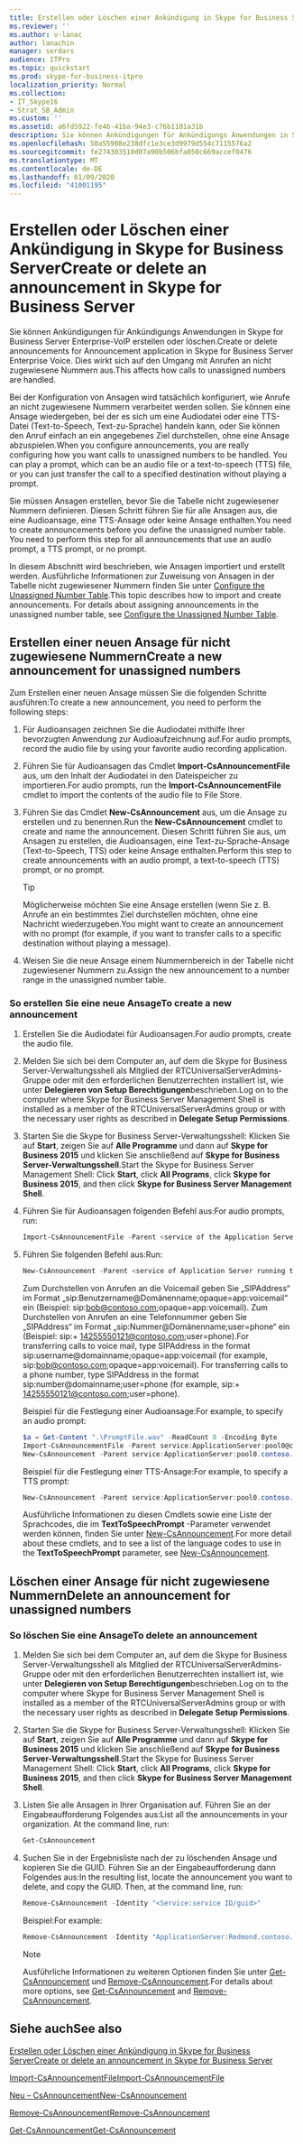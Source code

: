 ```yaml
---
title: Erstellen oder Löschen einer Ankündigung in Skype for Business Server
ms.reviewer: ''
ms.author: v-lanac
author: lanachin
manager: serdars
audience: ITPro
ms.topic: quickstart
ms.prod: skype-for-business-itpro
localization_priority: Normal
ms.collection:
- IT_Skype16
- Strat_SB_Admin
ms.custom: ''
ms.assetid: a6fd5922-fe46-41ba-94e3-c76b1101a31b
description: Sie können Ankündigungen für Ankündigungs Anwendungen in Skype for Business Server Enterprise-VoIP erstellen oder löschen. Dies wirkt sich auf den Umgang mit Anrufen an nicht zugewiesene Nummern aus.
ms.openlocfilehash: 50a55908e238dfc1e3ce3d9979d554c7115576a2
ms.sourcegitcommit: fe274303510d07a90b506bfa050c669accef0476
ms.translationtype: MT
ms.contentlocale: de-DE
ms.lasthandoff: 01/09/2020
ms.locfileid: "41001195"
---
```

# <a name="create-or-delete-an-announcement-in-skype-for-business-server"></a><span data-ttu-id="f05cc-104">Erstellen oder Löschen einer Ankündigung in Skype for Business Server</span><span class="sxs-lookup"><span data-stu-id="f05cc-104">Create or delete an announcement in Skype for Business Server</span></span>

<span data-ttu-id="f05cc-105">Sie können Ankündigungen für Ankündigungs Anwendungen in Skype for Business Server Enterprise-VoIP erstellen oder löschen.</span><span class="sxs-lookup"><span data-stu-id="f05cc-105">Create or delete announcements for Announcement application in Skype for Business Server Enterprise Voice.</span></span> <span data-ttu-id="f05cc-106">Dies wirkt sich auf den Umgang mit Anrufen an nicht zugewiesene Nummern aus.</span><span class="sxs-lookup"><span data-stu-id="f05cc-106">This affects how calls to unassigned numbers are handled.</span></span>

<span data-ttu-id="f05cc-p103">Bei der Konfiguration von Ansagen wird tatsächlich konfiguriert, wie Anrufe an nicht zugewiesene Nummern verarbeitet werden sollen. Sie können eine Ansage wiedergeben, bei der es sich um eine Audiodatei oder eine TTS-Datei (Text-to-Speech, Text-zu-Sprache) handeln kann, oder Sie können den Anruf einfach an ein angegebenes Ziel durchstellen, ohne eine Ansage abzuspielen.</span><span class="sxs-lookup"><span data-stu-id="f05cc-p103">When you configure announcements, you are really configuring how you want calls to unassigned numbers to be handled. You can play a prompt, which can be an audio file or a text-to-speech (TTS) file, or you can just transfer the call to a specified destination without playing a prompt.</span></span>

<span data-ttu-id="f05cc-p104">Sie müssen Ansagen erstellen, bevor Sie die Tabelle nicht zugewiesener Nummern definieren. Diesen Schritt führen Sie für alle Ansagen aus, die eine Audioansage, eine TTS-Ansage oder keine Ansage enthalten.</span><span class="sxs-lookup"><span data-stu-id="f05cc-p104">You need to create announcements before you define the unassigned number table. You need to perform this step for all announcements that use an audio prompt, a TTS prompt, or no prompt.</span></span>

<span data-ttu-id="f05cc-p105">In diesem Abschnitt wird beschrieben, wie Ansagen importiert und erstellt werden. Ausführliche Informationen zur Zuweisung von Ansagen in der Tabelle nicht zugewiesener Nummern finden Sie unter [Configure the Unassigned Number Table](https://technet.microsoft.com/library/eaa01986-e92f-4328-acf6-4e46c4306a04.aspx).</span><span class="sxs-lookup"><span data-stu-id="f05cc-p105">This topic describes how to import and create announcements. For details about assigning announcements in the unassigned number table, see [Configure the Unassigned Number Table](https://technet.microsoft.com/library/eaa01986-e92f-4328-acf6-4e46c4306a04.aspx).</span></span>

## <a name="create-a-new-announcement-for-unassigned-numbers"></a><span data-ttu-id="f05cc-113">Erstellen einer neuen Ansage für nicht zugewiesene Nummern</span><span class="sxs-lookup"><span data-stu-id="f05cc-113">Create a new announcement for unassigned numbers</span></span>

<span data-ttu-id="f05cc-114">Zum Erstellen einer neuen Ansage müssen Sie die folgenden Schritte ausführen:</span><span class="sxs-lookup"><span data-stu-id="f05cc-114">To create a new announcement, you need to perform the following steps:</span></span>

1. <span data-ttu-id="f05cc-115">Für Audioansagen zeichnen Sie die Audiodatei mithilfe Ihrer bevorzugten Anwendung zur Audioaufzeichnung auf.</span><span class="sxs-lookup"><span data-stu-id="f05cc-115">For audio prompts, record the audio file by using your favorite audio recording application.</span></span>

2. <span data-ttu-id="f05cc-116">Führen Sie für Audioansagen das Cmdlet **Import-CsAnnouncementFile** aus, um den Inhalt der Audiodatei in den Dateispeicher zu importieren.</span><span class="sxs-lookup"><span data-stu-id="f05cc-116">For audio prompts, run the **Import-CsAnnouncementFile** cmdlet to import the contents of the audio file to File Store.</span></span>

3. <span data-ttu-id="f05cc-117">Führen Sie das Cmdlet **New-CsAnnouncement** aus, um die Ansage zu erstellen und zu benennen.</span><span class="sxs-lookup"><span data-stu-id="f05cc-117">Run the **New-CsAnnouncement** cmdlet to create and name the announcement.</span></span> <span data-ttu-id="f05cc-118">Diesen Schritt führen Sie aus, um Ansagen zu erstellen, die Audioansagen, eine Text-zu-Sprache-Ansage (Text-to-Speech, TTS) oder keine Ansage enthalten.</span><span class="sxs-lookup"><span data-stu-id="f05cc-118">Perform this step to create announcements with an audio prompt, a text-to-speech (TTS) prompt, or no prompt.</span></span>

    > [!TIP]
    > <span data-ttu-id="f05cc-119">Möglicherweise möchten Sie eine Ansage erstellen (wenn Sie z. B. Anrufe an ein bestimmtes Ziel durchstellen möchten, ohne eine Nachricht wiederzugeben.</span><span class="sxs-lookup"><span data-stu-id="f05cc-119">You might want to create an announcement with no prompt (for example, if you want to transfer calls to a specific destination without playing a message).</span></span>

4. <span data-ttu-id="f05cc-120">Weisen Sie die neue Ansage einem Nummernbereich in der Tabelle nicht zugewiesener Nummern zu.</span><span class="sxs-lookup"><span data-stu-id="f05cc-120">Assign the new announcement to a number range in the unassigned number table.</span></span>

### <a name="to-create-a-new-announcement"></a><span data-ttu-id="f05cc-121">So erstellen Sie eine neue Ansage</span><span class="sxs-lookup"><span data-stu-id="f05cc-121">To create a new announcement</span></span>

1. <span data-ttu-id="f05cc-122">Erstellen Sie die Audiodatei für Audioansagen.</span><span class="sxs-lookup"><span data-stu-id="f05cc-122">For audio prompts, create the audio file.</span></span>

2. <span data-ttu-id="f05cc-123">Melden Sie sich bei dem Computer an, auf dem die Skype for Business Server-Verwaltungsshell als Mitglied der RTCUniversalServerAdmins-Gruppe oder mit den erforderlichen Benutzerrechten installiert ist, wie unter **Delegieren von Setup Berechtigungen**beschrieben.</span><span class="sxs-lookup"><span data-stu-id="f05cc-123">Log on to the computer where Skype for Business Server Management Shell is installed as a member of the RTCUniversalServerAdmins group or with the necessary user rights as described in **Delegate Setup Permissions**.</span></span>

3. <span data-ttu-id="f05cc-124">Starten Sie die Skype for Business Server-Verwaltungsshell: Klicken Sie auf **Start**, zeigen Sie auf **Alle Programme** und dann auf **Skype for Business 2015** und klicken Sie anschließend auf **Skype for Business Server-Verwaltungsshell**.</span><span class="sxs-lookup"><span data-stu-id="f05cc-124">Start the Skype for Business Server Management Shell: Click **Start**, click **All Programs**, click **Skype for Business 2015**, and then click **Skype for Business Server Management Shell**.</span></span>

4. <span data-ttu-id="f05cc-125">Führen Sie für Audioansagen folgenden Befehl aus:</span><span class="sxs-lookup"><span data-stu-id="f05cc-125">For audio prompts, run:</span></span>

   ```powershell
   Import-CsAnnouncementFile -Parent <service of the Application Server running the Announcement application> -FileName <name for file in File Store> -Content Byte [<contents of file in byte array>]
   ```

5. <span data-ttu-id="f05cc-126">Führen Sie folgenden Befehl aus:</span><span class="sxs-lookup"><span data-stu-id="f05cc-126">Run:</span></span>

   ```powershell
   New-CsAnnouncement -Parent <service of Application Server running the Announcement application, in the form: service:ApplicationServer:<fqdn>> -Name <unique name to be used as destination in unassigned number table> [-AudioFilePrompt <FileName specified in Import-CsAnnouncementFile>] [-TextToSpeechPrompt <text string to be converted to speech>] [-Language <Language for playing the TTS prompt (required for PromptTts)>] [-TargetUri sip:SIPAddress for transferring caller after announcement]
   ```

    <span data-ttu-id="f05cc-p107">Zum Durchstellen von Anrufen an die Voicemail geben Sie „SIPAddress“ im Format „sip:Benutzername@Domänenname;opaque=app:voicemail“ ein (Beispiel: sip:bob@contoso.com;opaque=app:voicemail). Zum Durchstellen von Anrufen an eine Telefonnummer geben Sie „SIPAddress“ im Format „sip:Nummer@Domänenname;user=phone“ ein (Beispiel: sip:+ 14255550121@contoso.com;user=phone).</span><span class="sxs-lookup"><span data-stu-id="f05cc-p107">For transferring calls to voice mail, type SIPAddress in the format sip:username@domainname;opaque=app:voicemail (for example, sip:bob@contoso.com;opaque=app:voicemail). For transferring calls to a phone number, type SIPAddress in the format sip:number@domainname;user=phone (for example, sip:+ 14255550121@contoso.com;user=phone).</span></span>

    <span data-ttu-id="f05cc-129">Beispiel für die Festlegung einer Audioansage:</span><span class="sxs-lookup"><span data-stu-id="f05cc-129">For example, to specify an audio prompt:</span></span>

   ```powershell
   $a = Get-Content ".\PromptFile.wav" -ReadCount 0 -Encoding Byte
   Import-CsAnnouncementFile -Parent service:ApplicationServer:pool0@contoso.com -FileName "ChangedNumberMessage.wav" -Content $a
   New-CsAnnouncement -Parent service:ApplicationServer:pool0.contoso.com -Name "Number Changed Announcement" -AudioFilePrompt "ChangedNumberMessage.wav"
   ```

    <span data-ttu-id="f05cc-130">Beispiel für die Festlegung einer TTS-Ansage:</span><span class="sxs-lookup"><span data-stu-id="f05cc-130">For example, to specify a TTS prompt:</span></span>

   ```powershell
   New-CsAnnouncement -Parent service:ApplicationServer:pool0.contoso.com -Name "Help Desk Announcement" -TextToSpeechPrompt "The Help Desk number has changed. Please dial 5550100." -Language "en-US"
   ```

   <span data-ttu-id="f05cc-131">Ausführliche Informationen zu diesen Cmdlets sowie eine Liste der Sprachcodes, die im **TextToSpeechPrompt** -Parameter verwendet werden können, finden Sie unter [New-CsAnnouncement](https://docs.microsoft.com/powershell/module/skype/new-csannouncement?view=skype-ps).</span><span class="sxs-lookup"><span data-stu-id="f05cc-131">For more detail about these cmdlets, and to see a list of the language codes to use in the **TextToSpeechPrompt** parameter, see [New-CsAnnouncement](https://docs.microsoft.com/powershell/module/skype/new-csannouncement?view=skype-ps).</span></span>

## <a name="delete-an-announcement-for-unassigned-numbers"></a><span data-ttu-id="f05cc-132">Löschen einer Ansage für nicht zugewiesene Nummern</span><span class="sxs-lookup"><span data-stu-id="f05cc-132">Delete an announcement for unassigned numbers</span></span>

### <a name="to-delete-an-announcement"></a><span data-ttu-id="f05cc-133">So löschen Sie eine Ansage</span><span class="sxs-lookup"><span data-stu-id="f05cc-133">To delete an announcement</span></span>

1. <span data-ttu-id="f05cc-134">Melden Sie sich bei dem Computer an, auf dem die Skype for Business Server-Verwaltungsshell als Mitglied der RTCUniversalServerAdmins-Gruppe oder mit den erforderlichen Benutzerrechten installiert ist, wie unter **Delegieren von Setup Berechtigungen**beschrieben.</span><span class="sxs-lookup"><span data-stu-id="f05cc-134">Log on to the computer where Skype for Business Server Management Shell is installed as a member of the RTCUniversalServerAdmins group or with the necessary user rights as described in **Delegate Setup Permissions**.</span></span>

2. <span data-ttu-id="f05cc-135">Starten Sie die Skype for Business Server-Verwaltungsshell: Klicken Sie auf **Start**, zeigen Sie auf **Alle Programme** und dann auf **Skype for Business 2015** und klicken Sie anschließend auf **Skype for Business Server-Verwaltungsshell**.</span><span class="sxs-lookup"><span data-stu-id="f05cc-135">Start the Skype for Business Server Management Shell: Click **Start**, click **All Programs**, click **Skype for Business 2015**, and then click **Skype for Business Server Management Shell**.</span></span>

3. <span data-ttu-id="f05cc-p108">Listen Sie alle Ansagen in Ihrer Organisation auf. Führen Sie an der Eingabeaufforderung Folgendes aus:</span><span class="sxs-lookup"><span data-stu-id="f05cc-p108">List all the announcements in your organization. At the command line, run:</span></span>

   ```powershell
   Get-CsAnnouncement
   ```

4. <span data-ttu-id="f05cc-p109">Suchen Sie in der Ergebnisliste nach der zu löschenden Ansage und kopieren Sie die GUID. Führen Sie an der Eingabeaufforderung dann Folgendes aus:</span><span class="sxs-lookup"><span data-stu-id="f05cc-p109">In the resulting list, locate the announcement you want to delete, and copy the GUID. Then, at the command line, run:</span></span>

   ```powershell
   Remove-CsAnnouncement -Identity "<Service:service ID/guid>"
   ```

    <span data-ttu-id="f05cc-140">Beispiel:</span><span class="sxs-lookup"><span data-stu-id="f05cc-140">For example:</span></span>

   ```powershell
   Remove-CsAnnouncement -Identity "ApplicationServer:Redmond.contoso.com/1951f734-c80f-4fb2-965d-51807c792b90"
   ```

    > [!NOTE]
    > <span data-ttu-id="f05cc-141">Ausführliche Informationen zu weiteren Optionen finden Sie unter [Get-CsAnnouncement](https://docs.microsoft.com/powershell/module/skype/get-csannouncement?view=skype-ps) und [Remove-CsAnnouncement](https://docs.microsoft.com/powershell/module/skype/remove-csannouncement?view=skype-ps).</span><span class="sxs-lookup"><span data-stu-id="f05cc-141">For details about more options, see [Get-CsAnnouncement](https://docs.microsoft.com/powershell/module/skype/get-csannouncement?view=skype-ps) and [Remove-CsAnnouncement](https://docs.microsoft.com/powershell/module/skype/remove-csannouncement?view=skype-ps).</span></span>

## <a name="see-also"></a><span data-ttu-id="f05cc-142">Siehe auch</span><span class="sxs-lookup"><span data-stu-id="f05cc-142">See also</span></span>

[<span data-ttu-id="f05cc-143">Erstellen oder Löschen einer Ankündigung in Skype for Business Server</span><span class="sxs-lookup"><span data-stu-id="f05cc-143">Create or delete an announcement in Skype for Business Server</span></span>](create-an-announcement.md)

[<span data-ttu-id="f05cc-144">Import-CsAnnouncementFile</span><span class="sxs-lookup"><span data-stu-id="f05cc-144">Import-CsAnnouncementFile</span></span>](https://docs.microsoft.com/powershell/module/skype/import-csannouncementfile?view=skype-ps)

[<span data-ttu-id="f05cc-145">Neu – CsAnnouncement</span><span class="sxs-lookup"><span data-stu-id="f05cc-145">New-CsAnnouncement</span></span>](https://docs.microsoft.com/powershell/module/skype/new-csannouncement?view=skype-ps)

[<span data-ttu-id="f05cc-146">Remove-CsAnnouncement</span><span class="sxs-lookup"><span data-stu-id="f05cc-146">Remove-CsAnnouncement</span></span>](https://docs.microsoft.com/powershell/module/skype/remove-csannouncement?view=skype-ps)

[<span data-ttu-id="f05cc-147">Get-CsAnnouncement</span><span class="sxs-lookup"><span data-stu-id="f05cc-147">Get-CsAnnouncement</span></span>](https://docs.microsoft.com/powershell/module/skype/get-csannouncement?view=skype-ps)

